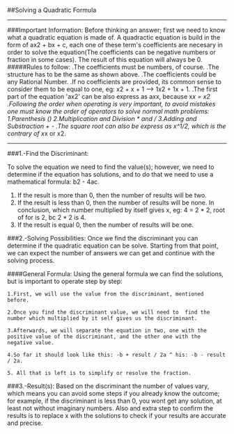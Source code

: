 ##Solving a Quadratic Formula

---
###Important Information:
Before thinking an answer; first we need to know what a quadratic equation is made of. A quadractic equation is build in the form of ax2 + bx + c, each one of these term's coefficients are necesary in order to solve the equation(The coefficients can be negative numbers or fraction in some cases). The result of this equation will always be 0.
#####Rules to follow:
            .The coefficients must be numbers, of course.
            .The structure has to be the same as shown above.
            .The coefficients could be any Rational Number.
            .If no coefficients are provided, its common sense 
              to consider them to be equal to one, eg: x2 + x + 1 --> 1x2 + 1x + 1.
            .The first part of the equation 'ax2' can be also express as a*x*x, because x*x = x2
            .Following the order when operating is very important, to avoid mistakes 
             one must know the order of operators to solve normal math problems:
                1.Parenthesis ()
                2.Multiplication and Division * and /
                3.Adding and Substraction + -
            .The square root can also be express as x^1/2, which is the contrary of x*x or x2. 
            
---
###1.-Find the Discriminant:

To solve the equation we need to find the value(s); however, we need to determine if the equation has solutions, and to do that we need to use a mathematical formula: b2 - 4ac.

1.  If the result is more than 0, then the number of results will be two. 
2.  If the result is less than 0, then the number of results will be none.
             In conclusion, which number multiplied by itself gives x, eg: 4 = 2 * 2, root of for is 2, bc 2 * 2 is 4.
3.  If the result is equal 0, then the number of results will be one.

###2.-Solving Possibilities:
Once we find the discriminant you can determine if the quadratic equation can be solve. Starting from that point, we can expect the number of answers we can get and continue with the solving process.

####General Formula:
Using the general formula we can find the solutions, but is important to operate step by step:  

    1.First, we will use the value from the discriminant, mentioned before.
    
    2.Once you find the discriminant value, we will need to  find the number which multiplied by it self gives us the discriminant.
    
    3.Afterwards, we will separate the equation in two, one with the positive value of the discriminant, and the other one with the negative value.
    
    4.So far it should look like this: -b + result / 2a ^ his: -b - result / 2a.
    
    5. All that is left is to simplify or resolve the fraction.
    
    
###3.-Result(s):
Based on the discriminant the number of values vary, which means you can avoid some steps if you already know the outcome; for example, if the discriminant is less than 0, you wont get any solution, at least not without imaginary numbers.
Also and extra step to confirm the results is to replace x with the solutions to check if your results are accurate and precise.